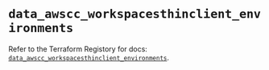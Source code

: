# `data_awscc_workspacesthinclient_environments`

Refer to the Terraform Registory for docs: [`data_awscc_workspacesthinclient_environments`](https://registry.terraform.io/providers/hashicorp/awscc/0.70.0/docs/data-sources/workspacesthinclient_environments).
